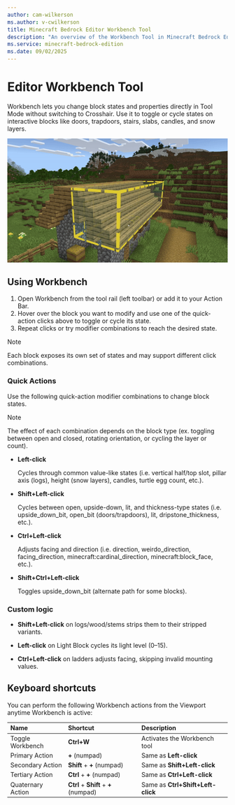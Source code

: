 ```yaml
---
author: cam-wilkerson
ms.author: v-cwilkerson
title: Minecraft Bedrock Editor Workbench Tool
description: "An overview of the Workbench Tool in Minecraft Bedrock Editor"
ms.service: minecraft-bedrock-edition
ms.date: 09/02/2025
---
```


# Editor Workbench Tool

Workbench lets you change block states and properties directly in Tool Mode without switching to Crosshair. Use it to toggle or cycle states on interactive blocks like doors, trapdoors, stairs, slabs, candles, and snow layers.

![Animation of the Workbench tool.](Media/GIFs/Workbench.gif)


## Using Workbench

1. Open Workbench from the tool rail (left toolbar) or add it to your Action Bar.
2. Hover over the block you want to modify and use one of the quick-action clicks above to toggle or cycle its state.
3. Repeat clicks or try modifier combinations to reach the desired state.

> [!NOTE]
> Each block exposes its own set of states and may support different click combinations.

### Quick Actions

Use the following quick-action modifier combinations to change block states.

> [!NOTE]
> The effect of each combination depends on the block type (ex. toggling between open and closed, rotating orientation, or cycling the layer or count).

- **Left-click**

    Cycles through common value-like states (i.e. vertical half/top slot, pillar axis (logs), height (snow layers), candles, turtle egg count, etc.).
- **Shift+Left-click**

    Cycles between open, upside-down, lit, and thickness-type states (i.e. upside_down_bit, open_bit (doors/trapdoors), lit, dripstone_thickness, etc.).
- **Ctrl+Left-click**

    Adjusts facing and direction (i.e. direction, weirdo_direction, facing_direction, minecraft:cardinal_direction, minecraft:block_face, etc.).
- **Shift+Ctrl+Left-click**

    Toggles upside_down_bit (alternate path for some blocks).

### Custom logic

- **Shift+Left-click** on logs/wood/stems strips them to their stripped variants.

- **Left-click** on Light Block cycles its light level (0&ndash;15).

- **Ctrl+Left-click** on ladders adjusts facing, skipping invalid mounting values.

## Keyboard shortcuts

You can perform the following Workbench actions from the Viewport anytime Workbench is active:

| Name | Shortcut | Description |
|:-----|:---------|:------------|
|Toggle Workbench|**Ctrl+W**|Activates the Workbench tool|
|Primary Action|**+** (numpad)|Same as **Left-click**|
|Secondary Action|**Shift** + **+** (numpad)|Same as **Shift+Left-click**|
|Tertiary Action|**Ctrl** + **+** (numpad)|Same as **Ctrl+Left-click**|
|Quaternary Action|**Ctrl** + **Shift** + **+** (numpad)|Same as **Ctrl+Shift+Left-click**|